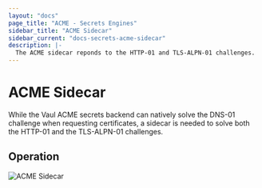 ```yaml
---
layout: "docs"
page_title: "ACME - Secrets Engines"
sidebar_title: "ACME Sidecar"
sidebar_current: "docs-secrets-acme-sidecar"
description: |-
  The ACME sidecar reponds to the HTTP-01 and TLS-ALPN-01 challenges.
---
```


# ACME Sidecar

While the Vaul ACME secrets backend can natively solve the DNS-01 challenge when
requesting certificates, a sidecar is needed to solve both the HTTP-01 and the
TLS-ALPN-01 challenges.

## Operation

![ACME Sidecar](/img/acme-sidecar.svg)
